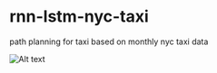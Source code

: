 # rnn-lstm-nyc-taxi
path planning for taxi based on monthly nyc taxi data

![Alt text](https://github.com/junxu1226/rnn-lstm-nyc-taxi/figures/output.gif?raw=true "Optional Title")
